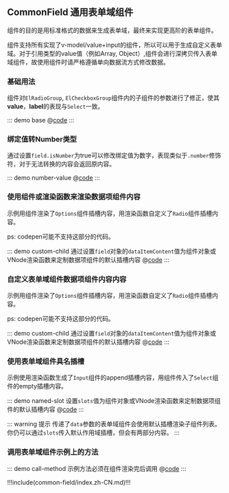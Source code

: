 ## CommonField 通用表单域组件

组件的目的是用标准格式的数据来生成表单域，最终来实现更高阶的表单组件。

组件支持所有实现了v-model/value+input的组件，所以可以用于生成自定义表单域。对于引用类型的value值（例如Array, Object）,组件会进行深拷贝传入表单域组件，故使用组件时请严格遵循单向数据流方式修改数据。

### 基础用法

组件对`ElRadioGroup`, `ElCheckboxGroup`组件内的子组件的参数进行了修正，使其**value**，**label**的表现与`Select`一致。

::: demo base
@[code](@demo/common-field/$LIB_DIR/base.vue)
:::

### 绑定值转Number类型

通过设置`field.isNumber`为true可以修改绑定值为数字，表现类似于`.number`修饰符，对于无法转换的内容会返回原内容。

::: demo number-value
@[code](@demo/common-field/$LIB_DIR/number-value.vue)
:::

### 使用组件或渲染函数来渲染数据项组件内容

示例用组件渲染了`Options`组件插槽内容，用渲染函数自定义了`Radio`组件插槽内容。

ps: codepen可能不支持这部分的代码。

::: demo custom-child 通过设置`field`对象的`dataItemContent`值为组件对象或VNode渲染函数来定制数据项组件的默认插槽内容
@[code](@demo/common-field/$LIB_DIR/custom-child.vue)
:::

### 自定义表单域组件数据项组件内容内容

示例用组件渲染了`Options`组件插槽内容，用渲染函数自定义了`Radio`组件插槽内容。

ps: codepen可能不支持这部分的代码。

::: demo custom-child 通过设置`field`对象的`dataItemContent`值为组件对象或VNode渲染函数来定制数据项组件的默认插槽内容
@[code](@demo/common-field/$LIB_DIR/custom-child.vue)
:::

### 使用表单域组件具名插槽

示例使用渲染函数生成了`Input`组件的append插槽内容，用组件传入了`Select`组件的empty插槽内容。

::: demo named-slot 设置`slots`值为组件对象或VNode渲染函数来定制数据项组件的默认插槽内容
@[code](@demo/common-field/$LIB_DIR/named-slot.vue)
:::

::: warning 提示
传递了`data`参数的表单域组件会使用默认插槽渲染子组件列表。你仍可以通过`slots`传入默认作用域插槽，但会有两部分内容。
:::

### 调用表单域组件示例上的方法

::: demo call-method 示例方法必须在组件渲染完后调用
@[code](@demo/common-field/$LIB_DIR/call-method.vue)
:::



!!!include(common-field/index.zh-CN.md)!!! 